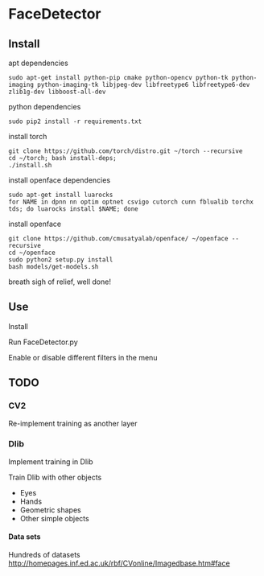 # FaceDetector

## Install
apt dependencies
```
sudo apt-get install python-pip cmake python-opencv python-tk python-imaging python-imaging-tk libjpeg-dev libfreetype6 libfreetype6-dev zlib1g-dev libboost-all-dev
```

python dependencies
```
sudo pip2 install -r requirements.txt
```

install torch
```
git clone https://github.com/torch/distro.git ~/torch --recursive
cd ~/torch; bash install-deps;
./install.sh
```

install openface dependencies
```
sudo apt-get install luarocks
for NAME in dpnn nn optim optnet csvigo cutorch cunn fblualib torchx tds; do luarocks install $NAME; done
```

install openface
```
git clone https://github.com/cmusatyalab/openface/ ~/openface --recursive
cd ~/openface
sudo python2 setup.py install
bash models/get-models.sh
```

breath sigh of relief, well done!

## Use

Install

Run FaceDetector.py

Enable or disable different filters in the menu


## TODO

### CV2

Re-implement training as another layer

### Dlib

Implement training in Dlib

Train Dlib with other objects

* Eyes
* Hands
* Geometric shapes
* Other simple objects

#### Data sets

Hundreds of datasets
http://homepages.inf.ed.ac.uk/rbf/CVonline/Imagedbase.htm#face




